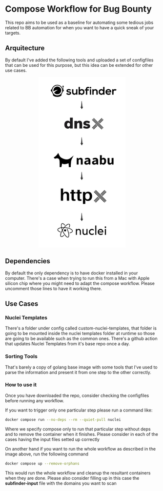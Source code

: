 # Compose Workflow for Bug Bounty

This repo aims to be used as a baseline for automating some tedious jobs related to BB automation for when you want to have a quick sneak of your targets.

## Arquitecture
By default I've added the following tools and uploaded a set of configfiles that can be used for this purpose, but this idea can be extended for other use cases.
<p align="center">
  <img width="286" height="559" src="./static/workflow.png">
</p>

## Dependencies
By default the only dependency is to have docker installed in your computer. There's a case when trying to run this from a Mac with Apple silicon chip where you might need to adapt the compose workflow. Please uncomment those lines to have it working there.

## Use Cases

### Nuclei Templates
There's a folder under config called custom-nuclei-templates, that folder is going to be mounted inside the nuclei templates folder at runtime so those are going to be available such as the common ones. There's a github action that updates Nuclei Templates from it's base repo once a day.

### Sorting Tools
That's barely a copy of golang base image with some tools that I've used to parse the information and present it from one step to the other correctly.

### How to use it

Once you have downloaded the repo, consider checking the configfiles before running any workflow.

If you want to trigger only one particular step please run a command like:

```bash
docker compose run --no-deps --rm --quiet-pull nuclei
```
Where we specify compose only to run that particular step without deps and to remove the container when it finishes. Please consider in each of the cases having the input files setted up correctly

On another hand if you want to run the whole workflow as described in the image above, run the following command
```bash
docker compose up --remove-orphans
```
This would run the whole workflow and cleanup the resultant containers when they are done. Please also consider filling up in this case the **subfinder-input** file with the domains you want to scan